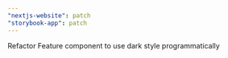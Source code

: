 ```yaml
---
"nextjs-website": patch
"storybook-app": patch
---
```


Refactor Feature component to use dark style programmatically
